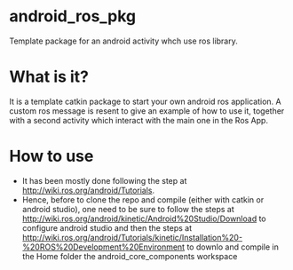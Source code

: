 # android_ros_pkg
Template package for an android activity whch use ros library.

# What is it?
It is a template catkin package to start your own android ros application. A custom ros message is resent to give an example of how to use it, together with a second activity which interact with the main one in the Ros App.

# How to use
- It has been mostly done following the step at http://wiki.ros.org/android/Tutorials.
- Hence, before to clone the repo and compile (either with catkin or android studio), one need to be sure to follow the steps at http://wiki.ros.org/android/kinetic/Android%20Studio/Download to configure android studio and then the steps at http://wiki.ros.org/android/Tutorials/kinetic/Installation%20-%20ROS%20Development%20Environment to downlo and compile in the Home folder the android_core_components workspace
